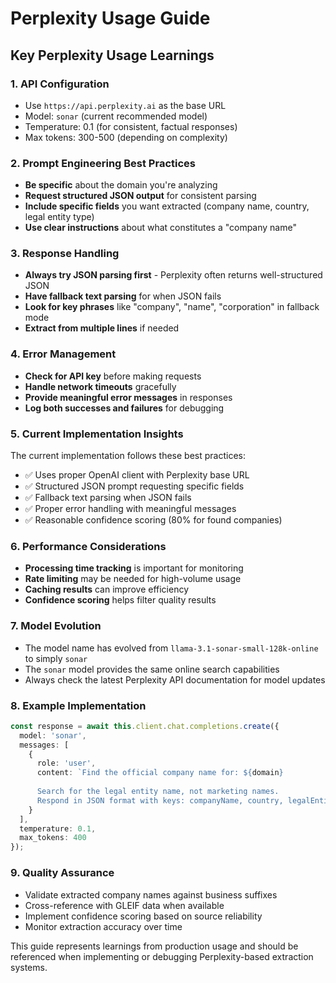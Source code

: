 
# Perplexity Usage Guide

## Key Perplexity Usage Learnings

### 1. **API Configuration**
- Use `https://api.perplexity.ai` as the base URL
- Model: `sonar` (current recommended model)
- Temperature: 0.1 (for consistent, factual responses)
- Max tokens: 300-500 (depending on complexity)

### 2. **Prompt Engineering Best Practices**
- **Be specific** about the domain you're analyzing
- **Request structured JSON output** for consistent parsing
- **Include specific fields** you want extracted (company name, country, legal entity type)
- **Use clear instructions** about what constitutes a "company name"

### 3. **Response Handling**
- **Always try JSON parsing first** - Perplexity often returns well-structured JSON
- **Have fallback text parsing** for when JSON fails
- **Look for key phrases** like "company", "name", "corporation" in fallback mode
- **Extract from multiple lines** if needed

### 4. **Error Management**
- **Check for API key** before making requests
- **Handle network timeouts** gracefully
- **Provide meaningful error messages** in responses
- **Log both successes and failures** for debugging

### 5. **Current Implementation Insights**
The current implementation follows these best practices:

- ✅ Uses proper OpenAI client with Perplexity base URL
- ✅ Structured JSON prompt requesting specific fields
- ✅ Fallback text parsing when JSON fails
- ✅ Proper error handling with meaningful messages
- ✅ Reasonable confidence scoring (80% for found companies)

### 6. **Performance Considerations**
- **Processing time tracking** is important for monitoring
- **Rate limiting** may be needed for high-volume usage
- **Caching results** can improve efficiency
- **Confidence scoring** helps filter quality results

### 7. **Model Evolution**
- The model name has evolved from `llama-3.1-sonar-small-128k-online` to simply `sonar`
- The `sonar` model provides the same online search capabilities
- Always check the latest Perplexity API documentation for model updates

### 8. **Example Implementation**
```typescript
const response = await this.client.chat.completions.create({
  model: 'sonar',
  messages: [
    {
      role: 'user',
      content: `Find the official company name for: ${domain}
      
      Search for the legal entity name, not marketing names.
      Respond in JSON format with keys: companyName, country, legalEntityType`
    }
  ],
  temperature: 0.1,
  max_tokens: 400
});
```

### 9. **Quality Assurance**
- Validate extracted company names against business suffixes
- Cross-reference with GLEIF data when available
- Implement confidence scoring based on source reliability
- Monitor extraction accuracy over time

This guide represents learnings from production usage and should be referenced when implementing or debugging Perplexity-based extraction systems.
